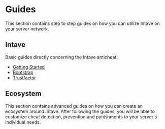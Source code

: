 # Guides

This section contains step to step guides on how you can utilize Intave on your server network.

## Intave

Basic guides directly concerning the Intave anticheat:

* [Getting Started](/guides/i01-getting-started.html)
* [Bootstrap](/guides/i02-bootstrap.html#what-does-this-do)
* [Trustfactor](/guides/i08-trustfactor.html)

## Ecosystem

This section contains advanced guides on how you can create an ecosystem around Intave. After following the guides, you
will be able to customize cheat detection, prevention and punishments to your server's individual needs.
